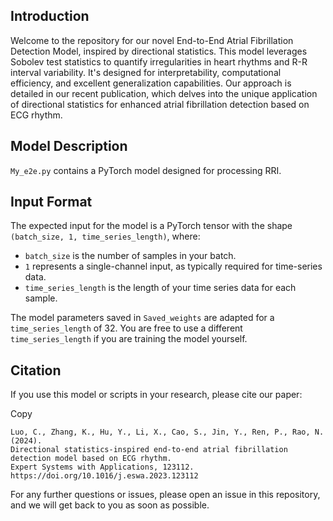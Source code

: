 ## Introduction

Welcome to the repository for our novel End-to-End Atrial Fibrillation Detection Model, inspired by directional statistics. This model leverages Sobolev test statistics to quantify irregularities in heart rhythms and R-R interval variability. It's designed for interpretability, computational efficiency, and excellent generalization capabilities. Our approach is detailed in our recent publication, which delves into the unique application of directional statistics for enhanced atrial fibrillation detection based on ECG rhythm.

## Model Description

`My_e2e.py` contains a PyTorch model designed for processing RRI.

## Input Format

The expected input for the model is a PyTorch tensor with the shape `(batch_size, 1, time_series_length)`, where:

- `batch_size` is the number of samples in your batch.
- `1` represents a single-channel input, as typically required for time-series data.
- `time_series_length` is the length of your time series data for each sample.

The model parameters saved in `Saved_weights` are adapted for a `time_series_length` of 32. You are free to use a different `time_series_length` if you are training the model yourself.



## Citation

If you use this model or scripts in your research, please cite our paper:

Copy

```
Luo, C., Zhang, K., Hu, Y., Li, X., Cao, S., Jin, Y., Ren, P., Rao, N. (2024). 
Directional statistics-inspired end-to-end atrial fibrillation detection model based on ECG rhythm. 
Expert Systems with Applications, 123112. https://doi.org/10.1016/j.eswa.2023.123112
```

For any further questions or issues, please open an issue in this repository, and we will get back to you as soon as possible.